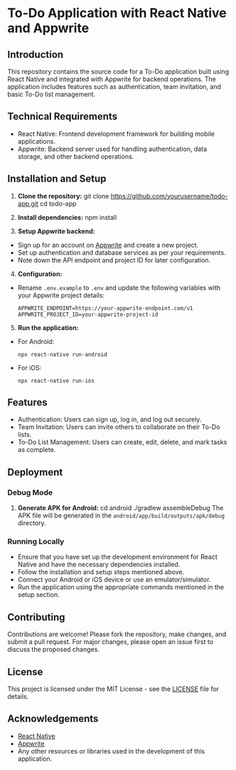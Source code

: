 # To-Do Application with React Native and Appwrite

## Introduction
This repository contains the source code for a To-Do application built using React Native and integrated with Appwrite for backend operations. The application includes features such as authentication, team invitation, and basic To-Do list management.

## Technical Requirements
- React Native: Frontend development framework for building mobile applications.
- Appwrite: Backend server used for handling authentication, data storage, and other backend operations.

## Installation and Setup
1. **Clone the repository:**
git clone https://github.com/yourusername/todo-app.git
cd todo-app

2. **Install dependencies:**
npm install


3. **Setup Appwrite backend:**
- Sign up for an account on [Appwrite](https://appwrite.io/) and create a new project.
- Set up authentication and database services as per your requirements.
- Note down the API endpoint and project ID for later configuration.

4. **Configuration:**
- Rename `.env.example` to `.env` and update the following variables with your Appwrite project details:
  ```
  APPWRITE_ENDPOINT=https://your-appwrite-endpoint.com/v1
  APPWRITE_PROJECT_ID=your-appwrite-project-id
  ```

5. **Run the application:**
- For Android:
  ```
  npx react-native run-android
  ```
- For iOS:
  ```
  npx react-native run-ios
  ```

## Features
- Authentication: Users can sign up, log in, and log out securely.
- Team Invitation: Users can invite others to collaborate on their To-Do lists.
- To-Do List Management: Users can create, edit, delete, and mark tasks as complete.

## Deployment
### Debug Mode
1. **Generate APK for Android:**
cd android
./gradlew assembleDebug
The APK file will be generated in the `android/app/build/outputs/apk/debug` directory.

### Running Locally
- Ensure that you have set up the development environment for React Native and have the necessary dependencies installed.
- Follow the installation and setup steps mentioned above.
- Connect your Android or iOS device or use an emulator/simulator.
- Run the application using the appropriate commands mentioned in the setup section.

## Contributing
Contributions are welcome! Please fork the repository, make changes, and submit a pull request. For major changes, please open an issue first to discuss the proposed changes.

## License
This project is licensed under the MIT License - see the [LICENSE](LICENSE) file for details.

## Acknowledgements
- [React Native](https://reactnative.dev/)
- [Appwrite](https://appwrite.io/)
- Any other resources or libraries used in the development of this application.

